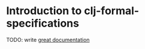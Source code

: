 # Introduction to clj-formal-specifications

TODO: write [great documentation](http://jacobian.org/writing/what-to-write/)
